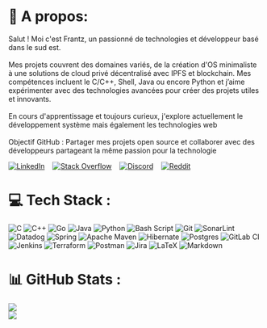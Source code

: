 # 👋 A propos: 
<!-- <h1 style="display: flex; flex-direction: row; justify-content: space-between; align-items: center;" >👋 A propos:
  <div>
    <a href="https://linkedin.com/in/frantzdarbon">
      <img src="https://cdn-icons-png.flaticon.com/32/2111/2111499.png" alt="LinkedIn" width="24">
    </a>
    <a href="https://stackoverflow.com/users/...">
      <img src="https://cdn-icons-png.flaticon.com/32/2111/2111628.png" alt="Stack Overflow" width="24">
    </a>
    <a href="https://discord.gg/...">
      <img src="https://cdn-icons-png.flaticon.com/32/2111/2111370.png" alt="Discord" width="24">
    </a>
    <a href="https://reddit.com/u/...">
      <img src="https://cdn-icons-png.flaticon.com/32/2111/2111589.png" alt="Reddit" width="24">
    </a>
  </div>
</h1> -->

Salut ! Moi c'est Frantz, un passionné de technologies et développeur basé dans le sud est.<br><br>Mes projets couvrent des domaines variés, de la création d'OS minimaliste à une solutions de cloud privé décentralisé avec IPFS et blockchain. Mes compétences incluent le C/C++, Shell, Java ou encore Python et j’aime expérimenter avec des technologies avancées pour créer des projets utiles et innovants.<br><br>En cours d'apprentissage et toujours curieux, j'explore actuellement le développement système mais également les technologies web<br><br>Objectif GitHub : Partager mes projets open source et collaborer avec des développeurs partageant la même passion pour la technologie

[![LinkedIn](https://cdn-icons-png.flaticon.com/32/2111/2111499.png)](https://linkedin.com/in/frantzdarbon)&nbsp;&nbsp;&nbsp;&nbsp;[![Stack Overflow](https://cdn-icons-png.flaticon.com/32/2111/2111628.png)](https://stackoverflow.com/users/17091414/frantz-darbon)&nbsp;&nbsp;&nbsp;&nbsp;[![Discord](https://cdn-icons-png.flaticon.com/32/2111/2111370.png)](https://discord.gg/noxerinno)&nbsp;&nbsp;&nbsp;&nbsp;[![Reddit](https://cdn-icons-png.flaticon.com/32/2111/2111589.png)](https://reddit.com/user/Noxerinno)
<!-- ## 🌐 Socials: [![Discord](https://img.shields.io/badge/Discord-%237289DA.svg?logo=discord&logoColor=white)](https://discord.gg/noxerinno) [![LinkedIn](https://img.shields.io/badge/LinkedIn-%230077B5.svg?logo=linkedin&logoColor=white)](https://linkedin.com/in/frantzdarbon) [![Reddit](https://img.shields.io/badge/Reddit-%23FF4500.svg?logo=Reddit&logoColor=white)](https://reddit.com/user/Noxerinno) [![Stack Overflow](https://img.shields.io/badge/-Stackoverflow-FE7A16?logo=stack-overflow&logoColor=white)](https://stackoverflow.com/users/17091414/frantz-darbon) -->

# 💻 Tech Stack :
![C](https://img.shields.io/badge/c-%2300599C.svg?style=for-the-badge&logo=c&logoColor=white) ![C++](https://img.shields.io/badge/c++-%2300599C.svg?style=for-the-badge&logo=c%2B%2B&logoColor=white) ![Go](https://img.shields.io/badge/go-%2300ADD8.svg?style=for-the-badge&logo=go&logoColor=white) ![Java](https://img.shields.io/badge/java-%23ED8B00.svg?style=for-the-badge&logo=openjdk&logoColor=white) ![Python](https://img.shields.io/badge/python-3670A0?style=for-the-badge&logo=python&logoColor=ffdd54) ![Bash Script](https://img.shields.io/badge/bash_script-%23121011.svg?style=for-the-badge&logo=gnu-bash&logoColor=white) ![Git](https://img.shields.io/badge/git-%23F05033.svg?style=for-the-badge&logo=git&logoColor=white) ![SonarLint](https://img.shields.io/badge/SonarLint-CB2029?style=for-the-badge&logo=SONARLINT&logoColor=white) ![Datadog](https://img.shields.io/badge/datadog-%23632CA6.svg?style=for-the-badge&logo=datadog&logoColor=white) ![Spring](https://img.shields.io/badge/spring-%236DB33F.svg?style=for-the-badge&logo=spring&logoColor=white) ![Apache Maven](https://img.shields.io/badge/Apache%20Maven-C71A36?style=for-the-badge&logo=Apache%20Maven&logoColor=white) ![Hibernate](https://img.shields.io/badge/Hibernate-59666C?style=for-the-badge&logo=Hibernate&logoColor=white) ![Postgres](https://img.shields.io/badge/postgres-%23316192.svg?style=for-the-badge&logo=postgresql&logoColor=white) ![GitLab CI](https://img.shields.io/badge/gitlab%20CI-%23181717.svg?style=for-the-badge&logo=gitlab&logoColor=white) ![Jenkins](https://img.shields.io/badge/jenkins-%232C5263.svg?style=for-the-badge&logo=jenkins&logoColor=white) ![Terraform](https://img.shields.io/badge/terraform-%235835CC.svg?style=for-the-badge&logo=terraform&logoColor=white) ![Postman](https://img.shields.io/badge/Postman-FF6C37?style=for-the-badge&logo=postman&logoColor=white) ![Jira](https://img.shields.io/badge/jira-%230A0FFF.svg?style=for-the-badge&logo=jira&logoColor=white) ![LaTeX](https://img.shields.io/badge/latex-%23008080.svg?style=for-the-badge&logo=latex&logoColor=white) ![Markdown](https://img.shields.io/badge/markdown-%23000000.svg?style=for-the-badge&logo=markdown&logoColor=white) <!--  ![Swagger](https://img.shields.io/badge/-Swagger-%23Clojure?style=for-the-badge&logo=swagger&logoColor=white) ![Apache Tomcat](https://img.shields.io/badge/apache%20tomcat-%23F8DC75.svg?style=for-the-badge&logo=apache-tomcat&logoColor=black) ![Confluence](https://img.shields.io/badge/confluence-%23172BF4.svg?style=for-the-badge&logo=confluence&logoColor=white) ![Kubernetes](https://img.shields.io/badge/kubernetes-%23326ce5.svg?style=for-the-badge&logo=kubernetes&logoColor=white) -->

# 📊 GitHub Stats :
<!-- ![](https://github-readme-stats.vercel.app/api?username=Noxerinno&theme=dark&hide_border=false&include_all_commits=true&count_private=true)<br/> -->
![](https://github-readme-streak-stats.herokuapp.com/?user=Noxerinno&theme=dark&hide_border=false)<br/>
![](https://githubi-readme-stats.vercel.app/api/top-langs/?username=Noxerinno&theme=dark&hide_border=false&include_all_commits=true&count_private=true&layout=compact&exclude_repo=vv-mk0,noxerinno,dotfiles)

<!-- ### ✍️ Random Dev Quote
![](https://quotes-github-readme.vercel.app/api?type=horizontal&theme=radical) -->

<!-- Proudly created with GPRM ( https://gprm.itsvg.in ) -->

